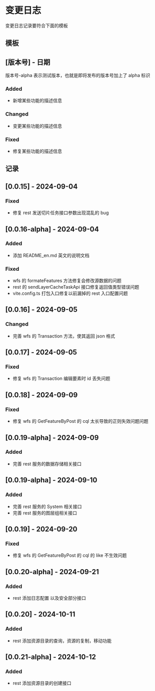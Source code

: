 # 变更日志

变更日志记录要符合下面的模板

## 模板

## [版本号] - 日期

版本号-alpha 表示测试版本，也就是即将发布的版本号加上了 alpha 标识

### Added

- 新增某些功能的描述信息

### Changed

- 变更某些功能的描述信息

### Fixed

- 修复某些功能的描述信息

## 记录

## [0.0.15] - 2024-09-04

### Fixed

- 修复 rest 发送切片任务接口参数出现混乱的 bug

## [0.0.16-alpha] - 2024-09-04

### Added

- 添加 README_en.md 英文的说明文档

### Fixed

- wfs 的 formateFeatures 方法修复会修改源数据的问题
- rest 的 sendLayerCacheTaskApi 接口修复返回值类型错误问题
- vite.config.ts 打包入口修复以前漏掉的 rest 入口配置问题

## [0.0.16] - 2024-09-05

### Changed

- 完善 wfs 的 Transaction 方法，使其返回 json 格式

## [0.0.17] - 2024-09-05

### Fixed

- 修复 wfs 的 Transaction 编辑要素时 id 丢失问题

## [0.0.18] - 2024-09-09

### Fixed

- 修复 wfs 的 GetFeatureByPost 的 cql 太长导致的正则失效问题问题

## [0.0.19-alpha] - 2024-09-09

### Added

- 完善 rest 服务的数据存储相关接口

## [0.0.19-alpha] - 2024-09-10

### Added

- 完善 rest 服务的 System 相关接口
- 完善 rest 服务的图层组相关接口

## [0.0.19] - 2024-09-20

### Fixed

- 修复 wfs 的 GetFeatureByPost 的 cql 的 like 不生效问题

## [0.0.20-alpha] - 2024-09-21

### Added

- rest 添加日志配置 以及安全部分接口

## [0.0.20] - 2024-10-11

### Added

- rest 添加资源目录的查询，资源的复制，移动功能

## [0.0.21-alpha] - 2024-10-12

### Added

- rest 添加资源目录的创建接口

